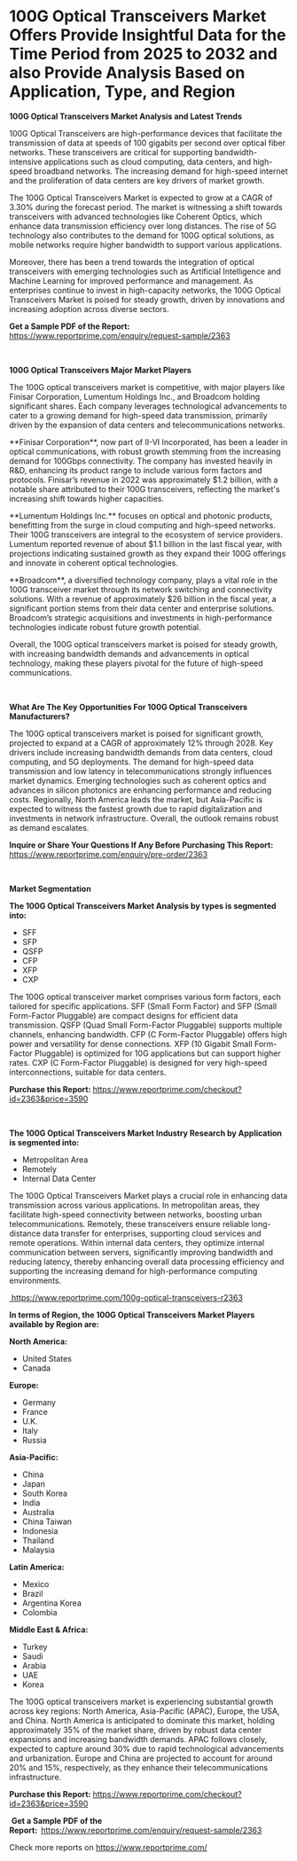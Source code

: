 <p><h1>100G Optical Transceivers Market Offers Provide Insightful Data for the Time Period from 2025 to 2032 and also Provide Analysis Based on Application, Type, and Region</h1></p><p><strong>100G Optical Transceivers Market Analysis and Latest Trends</strong></p>
<p><p>100G Optical Transceivers are high-performance devices that facilitate the transmission of data at speeds of 100 gigabits per second over optical fiber networks. These transceivers are critical for supporting bandwidth-intensive applications such as cloud computing, data centers, and high-speed broadband networks. The increasing demand for high-speed internet and the proliferation of data centers are key drivers of market growth.</p><p>The 100G Optical Transceivers Market is expected to grow at a CAGR of 3.30% during the forecast period. The market is witnessing a shift towards transceivers with advanced technologies like Coherent Optics, which enhance data transmission efficiency over long distances. The rise of 5G technology also contributes to the demand for 100G optical solutions, as mobile networks require higher bandwidth to support various applications.</p><p>Moreover, there has been a trend towards the integration of optical transceivers with emerging technologies such as Artificial Intelligence and Machine Learning for improved performance and management. As enterprises continue to invest in high-capacity networks, the 100G Optical Transceivers Market is poised for steady growth, driven by innovations and increasing adoption across diverse sectors.</p></p>
<p><strong>Get a Sample PDF of the Report:&nbsp;</strong> <a href="https://www.reportprime.com/enquiry/request-sample/2363?utm_campaign=3323&utm_medium=2&utm_source=Github&utm_content=ia&utm_term=18032025&utm_id=100g-optical-transceivers">https://www.reportprime.com/enquiry/request-sample/2363</a></p>
<p>&nbsp;</p>
<p><strong>100G Optical Transceivers Major Market Players</strong></p>
<p><p>The 100G optical transceivers market is competitive, with major players like Finisar Corporation, Lumentum Holdings Inc., and Broadcom holding significant shares. Each company leverages technological advancements to cater to a growing demand for high-speed data transmission, primarily driven by the expansion of data centers and telecommunications networks.</p><p>**Finisar Corporation**, now part of II-VI Incorporated, has been a leader in optical communications, with robust growth stemming from the increasing demand for 100Gbps connectivity. The company has invested heavily in R&D, enhancing its product range to include various form factors and protocols. Finisar’s revenue in 2022 was approximately $1.2 billion, with a notable share attributed to their 100G transceivers, reflecting the market's increasing shift towards higher capacities.</p><p>**Lumentum Holdings Inc.** focuses on optical and photonic products, benefitting from the surge in cloud computing and high-speed networks. Their 100G transceivers are integral to the ecosystem of service providers. Lumentum reported revenue of about $1.1 billion in the last fiscal year, with projections indicating sustained growth as they expand their 100G offerings and innovate in coherent optical technologies.</p><p>**Broadcom**, a diversified technology company, plays a vital role in the 100G transceiver market through its network switching and connectivity solutions. With a revenue of approximately $26 billion in the fiscal year, a significant portion stems from their data center and enterprise solutions. Broadcom’s strategic acquisitions and investments in high-performance technologies indicate robust future growth potential.</p><p>Overall, the 100G optical transceivers market is poised for steady growth, with increasing bandwidth demands and advancements in optical technology, making these players pivotal for the future of high-speed communications.</p></p>
<p>&nbsp;</p>
<p><strong>What Are The Key Opportunities For 100G Optical Transceivers Manufacturers?</strong></p>
<p><p>The 100G optical transceivers market is poised for significant growth, projected to expand at a CAGR of approximately 12% through 2028. Key drivers include increasing bandwidth demands from data centers, cloud computing, and 5G deployments. The demand for high-speed data transmission and low latency in telecommunications strongly influences market dynamics. Emerging technologies such as coherent optics and advances in silicon photonics are enhancing performance and reducing costs. Regionally, North America leads the market, but Asia-Pacific is expected to witness the fastest growth due to rapid digitalization and investments in network infrastructure. Overall, the outlook remains robust as demand escalates.</p></p>
<p><strong>Inquire or Share Your Questions If Any Before Purchasing This Report:</strong> <a href="https://www.reportprime.com/enquiry/pre-order/2363?utm_campaign=3323&utm_medium=2&utm_source=Github&utm_content=ia&utm_term=18032025&utm_id=100g-optical-transceivers">https://www.reportprime.com/enquiry/pre-order/2363</a></p>
<p>&nbsp;</p>
<p><strong>Market Segmentation</strong></p>
<p><strong>The 100G Optical Transceivers Market Analysis by types is segmented into:</strong></p>
<p><ul><li>SFF</li><li>SFP</li><li>QSFP</li><li>CFP</li><li>XFP</li><li>CXP</li></ul></p>
<p><p>The 100G optical transceiver market comprises various form factors, each tailored for specific applications. SFF (Small Form Factor) and SFP (Small Form-Factor Pluggable) are compact designs for efficient data transmission. QSFP (Quad Small Form-Factor Pluggable) supports multiple channels, enhancing bandwidth. CFP (C Form-Factor Pluggable) offers high power and versatility for dense connections. XFP (10 Gigabit Small Form-Factor Pluggable) is optimized for 10G applications but can support higher rates. CXP (C Form-Factor Pluggable) is designed for very high-speed interconnections, suitable for data centers.</p></p>
<p><strong>Purchase this Report:&nbsp;</strong><a href="https://www.reportprime.com/checkout?id=2363&price=3590&utm_campaign=3323&utm_medium=2&utm_source=Github&utm_content=ia&utm_term=18032025&utm_id=100g-optical-transceivers">https://www.reportprime.com/checkout?id=2363&price=3590</a></p>
<p>&nbsp;</p>
<p><strong>The 100G Optical Transceivers Market Industry Research by Application is segmented into:</strong></p>
<p><ul><li>Metropolitan Area</li><li>Remotely</li><li>Internal Data Center</li></ul></p>
<p><p>The 100G Optical Transceivers Market plays a crucial role in enhancing data transmission across various applications. In metropolitan areas, they facilitate high-speed connectivity between networks, boosting urban telecommunications. Remotely, these transceivers ensure reliable long-distance data transfer for enterprises, supporting cloud services and remote operations. Within internal data centers, they optimize internal communication between servers, significantly improving bandwidth and reducing latency, thereby enhancing overall data processing efficiency and supporting the increasing demand for high-performance computing environments.</p></p>
<p><a href="https://www.reportprime.com/100g-optical-transceivers-r2363?utm_campaign=3323&utm_medium=2&utm_source=Github&utm_content=ia&utm_term=18032025&utm_id=100g-optical-transceivers">&nbsp;https://www.reportprime.com/100g-optical-transceivers-r2363</a></p>
<p><strong>In terms of Region, the 100G Optical Transceivers Market Players available by Region are:</strong></p>
<p>
    <p> <strong> North America: </strong>
        <ul>
            <li>United States</li>
            <li>Canada</li>
        </ul>
        </p> 
    <p> <strong> Europe: </strong>
        <ul>
            <li>Germany</li>
            <li>France</li>
            <li>U.K.</li>
            <li>Italy</li>
            <li>Russia</li>
        </ul>
        </p> 
    <p> <strong> Asia-Pacific: </strong>
        <ul>
            <li>China</li>
            <li>Japan</li>
            <li>South Korea</li>
            <li>India</li>
            <li>Australia</li>
            <li>China Taiwan</li>
            <li>Indonesia</li>
            <li>Thailand</li>
            <li>Malaysia</li>
        </ul>
        </p> 
    <p> <strong> Latin America: </strong>
        <ul>
            <li>Mexico</li>
            <li>Brazil</li>
            <li>Argentina Korea</li>
            <li>Colombia</li>
        </ul>
        </p> 
    <p> <strong> Middle East & Africa: </strong>
        <ul>
            <li>Turkey</li>
            <li>Saudi</li>
            <li>Arabia</li>
            <li>UAE</li>
            <li>Korea</li>
        </ul>
    </p>
    </p>
<p><p>The 100G optical transceivers market is experiencing substantial growth across key regions: North America, Asia-Pacific (APAC), Europe, the USA, and China. North America is anticipated to dominate this market, holding approximately 35% of the market share, driven by robust data center expansions and increasing bandwidth demands. APAC follows closely, expected to capture around 30% due to rapid technological advancements and urbanization. Europe and China are projected to account for around 20% and 15%, respectively, as they enhance their telecommunications infrastructure.</p></p>
<p><strong>Purchase this Report: </strong><a href="https://www.reportprime.com/checkout?id=2363&price=3590&utm_campaign=3323&utm_medium=2&utm_source=Github&utm_content=ia&utm_term=18032025&utm_id=100g-optical-transceivers">https://www.reportprime.com/checkout?id=2363&price=3590</a></p>
<p>&nbsp;<strong>Get a Sample PDF of the Report:&nbsp;&nbsp;</strong><a href="https://www.reportprime.com/enquiry/request-sample/2363?utm_campaign=3323&utm_medium=2&utm_source=Github&utm_content=ia&utm_term=18032025&utm_id=100g-optical-transceivers">https://www.reportprime.com/enquiry/request-sample/2363</a></p>
<p><strong></strong></p>
<p>Check more reports on <a href="https://www.reportprime.com/?utm_campaign=3323&utm_medium=2&utm_source=Github&utm_content=ia&utm_term=18032025&utm_id=100g-optical-transceivers">https://www.reportprime.com/</a></p>